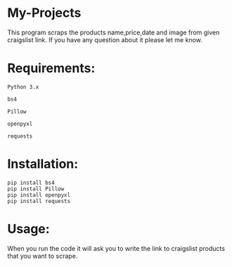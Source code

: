 # My-Projects


This program scraps the products name,price,date and image from given craigslist link. If you have any question about it please let me know.


# Requirements:

	Python 3.x

	bs4

	Pillow

	openpyxl

	requests

# Installation:

	pip install bs4
	pip install Pillow	
	pip install openpyxl
	pip install requests

# Usage:

When you run the code it will ask you to write the link to craigslist products that you want to scrape.  
